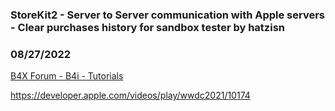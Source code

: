 ### StoreKit2 - Server to Server communication with Apple servers - Clear purchases history for sandbox tester by hatzisn
### 08/27/2022
[B4X Forum - B4i - Tutorials](https://www.b4x.com/android/forum/threads/142583/)

<https://developer.apple.com/videos/play/wwdc2021/10174>